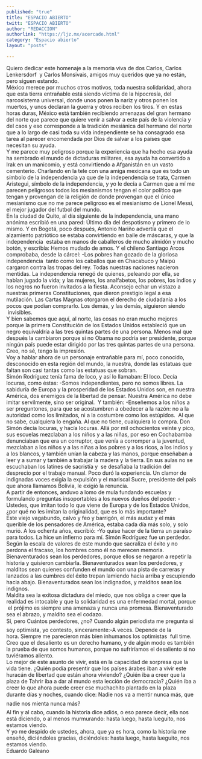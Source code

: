 ```yaml
---
published: "true"
title: "ESPACIO ABIERTO"
twitt: "ESPACIO ABIERTO"
author: "REDACCION"
authorlink: "https://ljz.mx/acercade.html"
category: "Espacio abierto"
layout: "posts"

---
```


Quiero dedicar este homenaje a la memoria viva de dos Carlos, Carlos Lenkersdorf  y Carlos Monsivais, amigos muy queridos que ya no están, pero siguen estando.  
México merece por muchos otros motivos, toda nuestra solidaridad, ahora que esta tierra entrañable está siendo víctima de la hipocresía, del narcosistema universal, donde unos ponen la nariz y otros ponen los muertos, y unos declaran la guerra y otros reciben los tiros. Y en estas horas duras, México está también recibiendo amenazas del gran hermano del norte que parece que quiere venir a salvar a este país de la violencia y del caos y eso corresponde a la tradición mesiánica del hermano del norte que a lo largo de casi toda su vida independiente se ha consagrado esa tarea al parecer encomendada por Dios de salvar a los países que necesitan su ayuda.  
Y me parece muy peligroso porque la experiencia que ha hecho esa ayuda ha sembrado el mundo de dictaduras militares, esa ayuda ha convertido a Irak en un manicomio, y está convirtiendo a Afganistán en un vasto cementerio. Charlando en la tele con una amiga mexicana que es todo un símbolo de la independencia ya que de la independencia se trata, Carmen Aristegui, símbolo de la independencia, y yo le decía a Carmen que a mí me parecen peligrosos todos los mesianismos tengan el color político que tengan y provengan de la religión de donde provengan que el único mesianismo que no me parece peligroso es el mesianismo de Lionel Messi, el mejor jugador del futbol del mundo.  
En la ciudad de Quito, al día siguiente de la independencia, una mano anónima escribió en una pared: Último día del despotismo y primero de lo mismo. Y en Bogotá, poco después, Antonio Nariño advertía que el alzamiento patriótico se estaba convirtiendo en baile de máscaras, y que la independencia  estaba en manos de caballeros de mucho almidón y mucho botón, y escribía: Hemos mudado de amos. Y el chileno Santiago Arcos comprobaba, desde la cárcel: -Los pobres han gozado de la gloriosa independencia  tanto como los caballos que en Chacabuco y Maipú cargaron contra las tropas del rey. Todas nuestras naciones nacieron mentidas. La independencia renegó de quienes, peleando por ella, se habían jugado la vida; y las mujeres, los analfabetos, los pobres, los indios y los negros no fueron invitados a la fiesta. Aconsejo echar un vistazo a nuestras primeras Constituciones, que dieron prestigio legal a esa mutilación. Las Cartas Magnas otorgaron el derecho de ciudadanía a los pocos que podían comprarlo. Los demás, y las demás, siguieron siendo  invisibles.   
Y bien sabemos que aquí, al norte, las cosas no eran mucho mejores porque la primera Constitución de los Estados Unidos estableció que un negro equivaldría a las tres quintas partes de una persona. Menos mal que después la cambiaron porque si no Obama no podría ser presidente, porque ningún país puede estar dirigido por las tres quintas partes de una persona. Creo, no sé, tengo la impresión.  
Voy a hablar ahora de un personaje entrañable para mí, poco conocido, desconocido en esta región del mundo, la nuestra, donde las estatuas que faltan son casi tantas como las estatuas que sobran.  
Simón Rodríguez tenía fama de loco, y así lo llamaban: El loco. Decía locuras, como éstas: -Somos independientes, pero no somos libres. La sabiduría de Europa y la prosperidad de los Estados Unidos son, en nuestra América, dos enemigos de la libertad de pensar. Nuestra América no debe imitar servilmente, sino ser original.  Y también: -Enseñemos a los niños a ser preguntones, para que se acostumbren a obedecer a la razón: no a la autoridad como los limitados, ni a la costumbre como los estúpidos.  Al que no sabe, cualquiera lo engaña. Al que no tiene, cualquiera lo compra. Don Simón decía locuras, y hacía locuras. Allá por mil ochocientos veinte y pico, sus escuelas mezclaban a los niños y a las niñas, por eso en Cochabamba denunciaban que era un corruptor, que venía a corromper a la juventud, mezclaban a los niños y a las niñas a los pobres y a los ricos, a los indios y a los blancos, y también unían la cabeza y las manos, porque enseñaban a leer y a sumar y también a trabajar la madera y la tierra. En sus aulas no se escuchaban los latines de sacristía y  se desafiaba la tradición del desprecio por el trabajo manual. Poco duró la experiencia. Un clamor de indignadas voces exigía la expulsión y el mariscal Sucre, presidente del país que ahora llamamos Bolivia, le exigió la renuncia.    
A partir de entonces, anduvo a lomo de mula fundando escuelas y formulando preguntas insoportables a los nuevos dueños del poder: -Ustedes, que imitan todo lo que viene de Europa y de los Estados Unidos, ¿por qué no les imitan la originalidad, que es lo más importante?      
Este viejo vagabundo, calvo y feo y barrigón, el más audaz y el más querible de los pensadores de América, estaba cada día más solo, y solo murió. A los ochenta años, escribió: -Yo quise hacer de la tierra un paraíso para todos. La hice un infierno para mí. Simón Rodríguez fue un perdedor. Según la escala de valores de este mundo que sacraliza el éxito y no perdona el fracaso, los hombres como él no merecen memoria.  
Bienaventurados sean los perdedores, porque ellos se negaron a repetir la historia y quisieron cambiarla. Bienaventurados sean los perdedores, y malditos sean quienes confunden el mundo con una pista de carreras y lanzados a las cumbres del éxito trepan lamiendo hacia arriba y escupiendo hacia abajo. Bienaventurados sean los indignados, y malditos sean los indignos.  
Maldita sea la exitosa dictadura del miedo, que nos obliga a creer que la realidad es intocable y que la solidaridad es una enfermedad mortal, porque  el prójimo es siempre una amenaza y nunca una promesa. Bienaventurado sea el abrazo, y maldito sea el codazo.  
Sí, pero Cuántos perdedores, ¿no? Cuando algún periodista me pregunta si soy optimista, yo contesto, sinceramente:-A veces. Depende de la hora. Siempre me parecieron más bien inhumanos los optimistas  full time. Creo que el desaliento es un derecho humano, y de algún modo es también la prueba de que somos humanos, porque no sufriríamos el desaliento si no tuviéramos aliento.  
Lo mejor de este asunto de vivir, está en la capacidad de sorpresa que la vida tiene. ¿Quién podía presentir que los países árabes iban a vivir este huracán de libertad que están ahora viviendo? ¿Quién iba a creer que la plaza de Tahrir iba a dar al mundo esta lección de democracia? ¿Quién iba a creer lo que ahora puede creer ese muchachito plantado en la plaza durante días y noches, cuando dice: Nadie nos va a mentir nunca más, que nadie nos mienta nunca más?  
Al fin y al cabo, cuando la historia dice adiós, o eso parece decir, ella nos está diciendo, o al menos murmurando: hasta luego, hasta lueguito, nos estamos viendo.  
Y yo me despido de ustedes, ahora, que ya es hora, como la historia me enseñó, diciéndoles gracias, diciéndoles: hasta luego, hasta lueguito, nos estamos viendo.  
Eduardo Galeano
